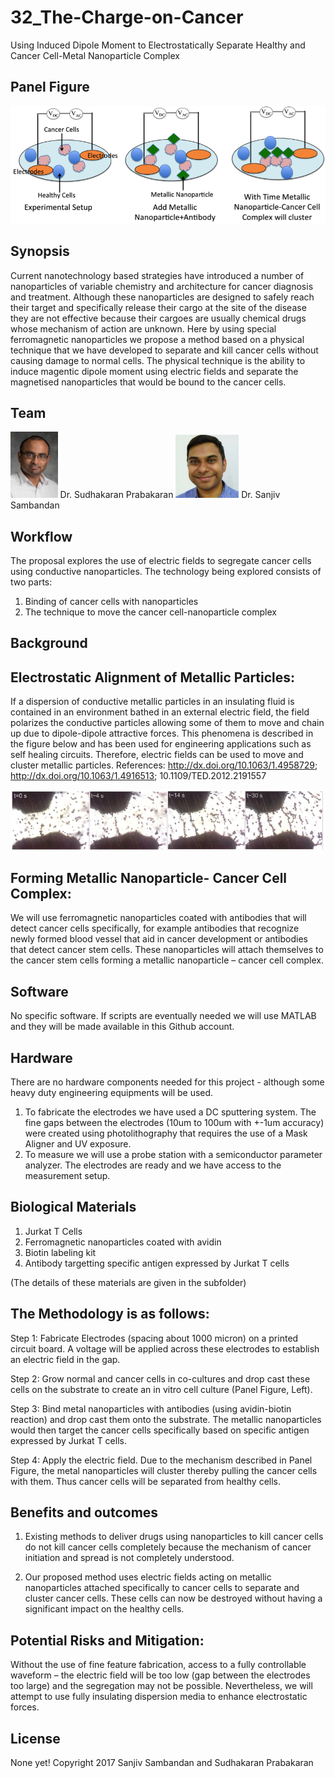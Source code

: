 # 32_The-Charge-on-Cancer
Using Induced Dipole Moment to Electrostatically Separate Healthy and Cancer Cell-Metal Nanoparticle Complex

## Panel Figure
![](/Images/Banner.png?raw=true)

## Synopsis
Current nanotechnology based strategies have introduced a number of nanoparticles of variable chemistry and architecture for cancer diagnosis and treatment. Although these nanoparticles are designed to safely reach their target and specifically release their cargo at the site of the disease they are not effective because their cargoes are usually chemical drugs whose mechanism of action are unknown. Here by using special ferromagnetic nanoparticles we propose a method based on a physical technique that we have developed to separate and kill cancer cells without causing damage to normal cells. The physical technique is the ability to induce magentic dipole moment using electric fields and separate the magnetised nanoparticles that would be bound to the cancer cells.  

## Team

<img src="Images/Prabakaran-338_Final1.jpg" alt="alt text" width="15%" height="15%"> 
Dr. Sudhakaran Prabakaran
<img src="Images/Sanjiv-Sambandan.jpg" alt="alt text" width="20%" height="20%"> 
Dr. Sanjiv Sambandan



## Workflow
The proposal explores the use of electric fields to segregate cancer cells using conductive nanoparticles. The technology being explored consists of two parts: 

1. Binding of cancer cells with nanoparticles
2. The technique to move the cancer cell-nanoparticle complex

## Background

## Electrostatic Alignment of Metallic Particles:
If a dispersion of conductive metallic particles in an insulating fluid is contained in an environment bathed in an external electric field, the field polarizes the conductive particles allowing some of them to move and chain up due to dipole-dipole attractive forces. This phenomena is described in the figure below and has been used for engineering applications such as self healing circuits. 
Therefore, electric fields can be used to move and cluster metallic particles.
References: http://dx.doi.org/10.1063/1.4958729; http://dx.doi.org/10.1063/1.4916513; 10.1109/TED.2012.2191557

![](/Images/Clustering-of-cells.png?raw=true)

## Forming Metallic Nanoparticle- Cancer Cell Complex:
We will use ferromagnetic nanoparticles coated with antibodies that will detect cancer cells specifically, for example antibodies that recognize newly formed blood vessel that aid in cancer development or antibodies that detect cancer stem cells. These nanoparticles will attach themselves to the cancer stem cells forming a metallic nanoparticle – cancer cell complex.

## Software
No specific software. If scripts are eventually needed we will use MATLAB and they will be made available in this Github account. 

## Hardware
There are no hardware components needed for this project - although some heavy duty engineering equipments will be used.
1. To fabricate the electrodes we have used a DC sputtering system. The fine gaps between the electrodes (10um to 100um with +-1um accuracy) were created using photolithography that requires the use of a Mask Aligner and UV exposure.
2. To measure we will use a probe station with a semiconductor parameter analyzer.
The electrodes are ready and we have access to the measurement setup.

## Biological Materials

1. Jurkat T Cells
2. Ferromagnetic nanoparticles coated with avidin
3. Biotin labeling kit
4. Antibody targetting specific antigen expressed by Jurkat T cells

(The details of these materials are given in the subfolder)

## The Methodology is as follows: 
Step 1: Fabricate Electrodes (spacing about 1000 micron) on a printed circuit board. A voltage will be applied across these electrodes to establish an electric field in the gap.

Step 2: Grow normal and cancer cells in co-cultures and drop cast these cells on the substrate to create an in vitro cell culture (Panel Figure, Left).  

Step 3: Bind metal nanoparticles with antibodies (using avidin-biotin reaction) and drop cast them onto the substrate. The metallic nanoparticles would then target the cancer cells specifically based on specific antigen expressed by Jurkat T cells. 

Step 4: Apply the electric field. Due to the mechanism described in Panel Figure, the metal nanoparticles will cluster thereby pulling the cancer cells with them. Thus cancer cells will be separated from healthy cells. 

## Benefits and outcomes 
1. Existing methods to deliver drugs using nanoparticles to kill cancer cells do not kill cancer cells completely because the mechanism of cancer initiation and spread is not completely understood. 

2. Our proposed method uses electric fields acting on metallic nanoparticles attached specifically to cancer cells to separate and cluster cancer cells. These cells can now be destroyed without having a significant impact on the healthy cells.

## Potential Risks and Mitigation: 
Without the use of fine feature fabrication, access to a fully controllable waveform – the electric field will be too low (gap between the electrodes too large) and the segregation may not be possible. Nevertheless, we will attempt to use fully insulating dispersion media to enhance electrostatic forces. 

## License
None yet!
Copyright 2017 Sanjiv Sambandan and Sudhakaran Prabakaran


